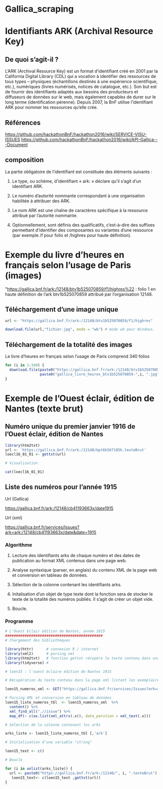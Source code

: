 Gallica\_scraping
================

# Identifiants ARK (Archival Resource Key)

## De quoi s’agit-il ?

L’ARK (Archival Resource Key) est un format d’identifiant créé en 2001
par la California Digital Library (CDL) qui a vocation à identifier des
ressources de tous types – physiques (échantillons destinés à une
expérience scientifique, etc.), numériques (livres numérisés, notices de
catalogue, etc.). Son but est de fournir des identifiants adaptés aux
besoins des producteurs et diffuseurs de données sur le web, mais
également capables de durer sur le long terme (identification pérenne).
Depuis 2007, la BnF utilise l’identifiant ARK pour nommer les ressources
qu’elle crée.

## Références

<https://github.com/hackathonBnF/hackathon2016/wiki/SERVICE-VISU-ISSUES>
<https://github.com/hackathonBnF/hackathon2016/wiki/API-Gallica---Document>

## composition

La partie obligatoire de l’identifiant est constituée des éléments
suivants :

1.  Le type, ou schème, d’identifiant « ark: » déclare qu’il s’agit d’un
    identifiant ARK.

2.  Le numéro d’autorité nommante correspondant à une organisation
    habilitée à attribuer des ARK.

3.  Le nom ARK est une chaîne de caractères spécifique à la ressource
    attribué par l’autorité nommante.

4.  Optionnellement, sont définis des qualificatifs, c’est-à-dire des
    suffixes permettant d’identifier des composantes ou variantes d’une
    ressource (par exemple /f pour folio et /highres pour haute
    définition).

# Exemple du livre d’heures en français selon l’usage de Paris (images)

"<https://gallica.bnf.fr/ark:/12148/btv1b525070859/f1/highres%22> :
folio 1 en haute définition de l’ark btv1b525070859 attribué par
l’organisation 12148.

## Téléchargement d’une image unique

``` r
url <- "https://gallica.bnf.fr/ark:/12148/btv1b525070859/f1/highres"    

download.file(url,"fichier.jpg", mode = "wb") # mode wb pour Windows.
```

## Téléchargement de la totalité des images

Le livre d’heures en français selon l’usage de Paris comprend 340 folios

``` r
for (i in 1:340) {
  download.file(paste0("https://gallica.bnf.fr/ark:/12148/btv1b525070859/f",i ,"/highres"),
                paste0("gallica_livre_heures_btv1b525070859-",i, ".jpg"), mode = "wb")
}
```

# Exemple de l’Ouest éclair, édition de Nantes (texte brut)

## Numéro unique du premier janvier 1916 de l’Ouest éclair, édition de Nantes

``` r
library(htm2txt)
url <- 'https://gallica.bnf.fr/ark:/12148/bpt6k567105k.texteBrut'
loecl16_01_01 <- gettxt(url)

# Visualisation

cat(loecl16_01_01)
```

## Liste des numéros pour l’année 1915

Url (Gallica)

<https://gallica.bnf.fr/ark:/12148/cb41193663x/date1915>

Url (xml)

<https://gallica.bnf.fr/services/Issues?ark=ark:/12148/cb41193663x/date&date=1915>

### Algorithme

1.  Lecture des identifiants arks de chaque numéro et des dates de
    publication au format XML contenus dans une page web.

2.  Analyse syntaxique (parser, en anglais) du contenu XML de la page
    web et conversion en tableau de données.

3.  Sélection de la colonne contenant les identifiants arks.

4.  Initalisation d’un objet de type texte dont la fonction sera de
    stocker le texte de la totalité des numéros publiés. Il s’agit de
    créer un objet vide.

5.  Boucle.

### Programme

``` r
# L'Ouest Eclair édition de Nantes, année 1915
#############################################
# Chargement des bibliothèques

library(httr)      # connexion R / internet
library(xml2)      # parsing xml
library(htm2txt)   # fonction gettxt récupère le texte contenu dans une page html
library(tidyverse) # 

# loen15 : l'ouest éclaire édition de Nantes 1915

# Récupération du texte contenu dans la page xml listant les exemplaires de L'OE

loen15_numeros_xml <- GET("https://gallica.bnf.fr/services/Issues?ark=ark:/12148/cb41193663x/date&date=1915")

# Parsing XML et conversion en tableau de données
loen15_liste_numeros_tbl  <- loen15_numeros_xml  %>%
  content() %>% 
  xml_find_all(".//issue") %>% 
  map_df(~ c(as.list(xml_attrs(.x)), date_parution = xml_text(.x)))

# Sélection de la colonne contenant les arks

arks_liste <- loen15_liste_numeros_tbl [,'ark']

# Initialisation d'une variable "string"

loen15_text <- c()

# Boucle 

for (i in unlist(arks_liste)) {
  url <- paste0("https://gallica.bnf.fr/ark:/12148/", i, ".texteBrut")
   loen15_text<- c(loen15_text ,gettxt(url))
}
```
